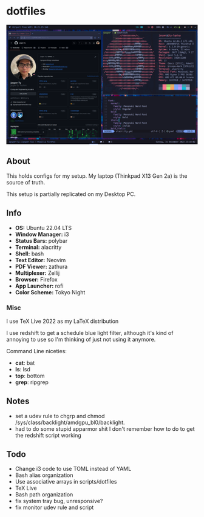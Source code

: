 # dotfiles

![screenshot](img/screenshot.png)

## About

This holds configs for my setup. My laptop (Thinkpad X13 Gen 2a) is the source of truth. 

This setup is partially replicated on my Desktop PC.

## Info

- **OS:** Ubuntu 22.04 LTS
- **Window Manager:** i3
- **Status Bars:** polybar
- **Terminal:** alacritty
- **Shell:** bash
- **Text Editor:** Neovim
- **PDF Viewer:** zathura
- **Multiplexer:** Zellij
- **Browser:** Firefox
- **App Launcher:** rofi
- **Color Scheme:** Tokyo Night

### Misc

I use TeX Live 2022 as my LaTeX distribution

I use redshift to get a schedule blue light filter, although it's kind of annoying to use so I'm thinking of just not using it anymore.

Command Line niceties:
- **cat**: bat
- **ls**: lsd
- **top**: bottom 
- **grep**: ripgrep

## Notes

- set a udev rule to chgrp and chmod /sys/class/backlight/amdgpu_bl0/backlight.
- had to do some stupid apparmor shit I don't remember how to do to get the redshift script working

## Todo

- Change i3 code to use TOML instead of YAML
- Bash alias organization
- Use associative arrays in scripts/dotfiles
- TeX Live
- Bash path organization
- fix system tray bug, unresponsive?
- fix monitor udev rule and script
